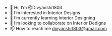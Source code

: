 - 👋 Hi, I’m @Divyanshi1803
- 👀 I’m interested in Interior Designs
- 🌱 I’m currently learning Interior Designing
- 💞️ I’m looking to collaborate on Interior Dedigns
- 📫 How to reach me divyanshi1803@gmail.com

<!---
Divyanshi1803/Divyanshi1803 is a ✨ special ✨ repository because its `README.md` (this file) appears on your GitHub profile.
You can click the Preview link to take a look at your changes.
--->
